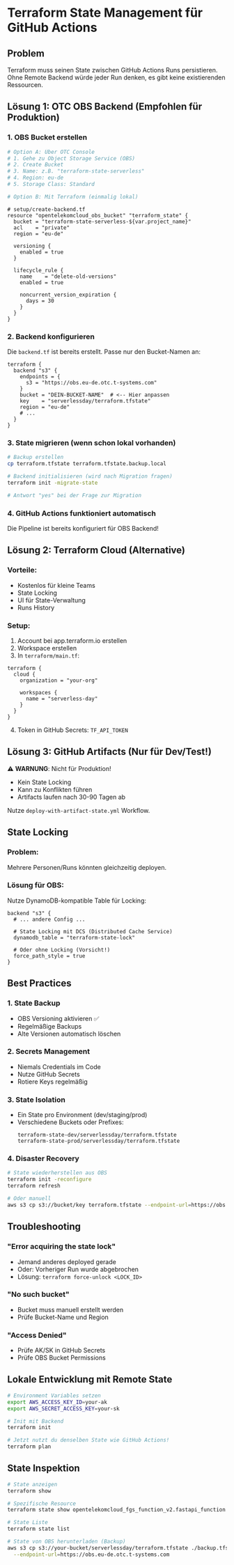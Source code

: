 # Terraform State Management für GitHub Actions

## Problem
Terraform muss seinen State zwischen GitHub Actions Runs persistieren. Ohne Remote Backend würde jeder Run denken, es gibt keine existierenden Ressourcen.

## Lösung 1: OTC OBS Backend (Empfohlen für Produktion)

### 1. OBS Bucket erstellen

```bash
# Option A: Über OTC Console
# 1. Gehe zu Object Storage Service (OBS)
# 2. Create Bucket
# 3. Name: z.B. "terraform-state-serverless"
# 4. Region: eu-de
# 5. Storage Class: Standard

# Option B: Mit Terraform (einmalig lokal)
```

```hcl
# setup/create-backend.tf
resource "opentelekomcloud_obs_bucket" "terraform_state" {
  bucket = "terraform-state-serverless-${var.project_name}"
  acl    = "private"
  region = "eu-de"
  
  versioning {
    enabled = true
  }
  
  lifecycle_rule {
    name    = "delete-old-versions"
    enabled = true
    
    noncurrent_version_expiration {
      days = 30
    }
  }
}
```

### 2. Backend konfigurieren

Die `backend.tf` ist bereits erstellt. Passe nur den Bucket-Namen an:

```hcl
terraform {
  backend "s3" {
    endpoints = {
      s3 = "https://obs.eu-de.otc.t-systems.com"
    }
    bucket = "DEIN-BUCKET-NAME"  # <-- Hier anpassen
    key    = "serverlessday/terraform.tfstate"
    region = "eu-de"
    # ...
  }
}
```

### 3. State migrieren (wenn schon lokal vorhanden)

```bash
# Backup erstellen
cp terraform.tfstate terraform.tfstate.backup.local

# Backend initialisieren (wird nach Migration fragen)
terraform init -migrate-state

# Antwort "yes" bei der Frage zur Migration
```

### 4. GitHub Actions funktioniert automatisch

Die Pipeline ist bereits konfiguriert für OBS Backend!

## Lösung 2: Terraform Cloud (Alternative)

### Vorteile:
- Kostenlos für kleine Teams
- State Locking
- UI für State-Verwaltung
- Runs History

### Setup:
1. Account bei app.terraform.io erstellen
2. Workspace erstellen
3. In `terraform/main.tf`:

```hcl
terraform {
  cloud {
    organization = "your-org"
    
    workspaces {
      name = "serverless-day"
    }
  }
}
```

4. Token in GitHub Secrets: `TF_API_TOKEN`

## Lösung 3: GitHub Artifacts (Nur für Dev/Test!)

⚠️ **WARNUNG**: Nicht für Produktion!
- Kein State Locking
- Kann zu Konflikten führen
- Artifacts laufen nach 30-90 Tagen ab

Nutze `deploy-with-artifact-state.yml` Workflow.

## State Locking

### Problem:
Mehrere Personen/Runs könnten gleichzeitig deployen.

### Lösung für OBS:
Nutze DynamoDB-kompatible Table für Locking:

```hcl
backend "s3" {
  # ... andere Config ...
  
  # State Locking mit DCS (Distributed Cache Service)
  dynamodb_table = "terraform-state-lock"
  
  # Oder ohne Locking (Vorsicht!)
  force_path_style = true
}
```

## Best Practices

### 1. State Backup
- OBS Versioning aktivieren ✅
- Regelmäßige Backups
- Alte Versionen automatisch löschen

### 2. Secrets Management
- Niemals Credentials im Code
- Nutze GitHub Secrets
- Rotiere Keys regelmäßig

### 3. State Isolation
- Ein State pro Environment (dev/staging/prod)
- Verschiedene Buckets oder Prefixes:
  ```
  terraform-state-dev/serverlessday/terraform.tfstate
  terraform-state-prod/serverlessday/terraform.tfstate
  ```

### 4. Disaster Recovery
```bash
# State wiederherstellen aus OBS
terraform init -reconfigure
terraform refresh

# Oder manuell
aws s3 cp s3://bucket/key terraform.tfstate --endpoint-url=https://obs.eu-de.otc.t-systems.com
```

## Troubleshooting

### "Error acquiring the state lock"
- Jemand anderes deployed gerade
- Oder: Vorheriger Run wurde abgebrochen
- Lösung: `terraform force-unlock <LOCK_ID>`

### "No such bucket"
- Bucket muss manuell erstellt werden
- Prüfe Bucket-Name und Region

### "Access Denied"
- Prüfe AK/SK in GitHub Secrets
- Prüfe OBS Bucket Permissions

## Lokale Entwicklung mit Remote State

```bash
# Environment Variables setzen
export AWS_ACCESS_KEY_ID=your-ak
export AWS_SECRET_ACCESS_KEY=your-sk

# Init mit Backend
terraform init

# Jetzt nutzt du denselben State wie GitHub Actions!
terraform plan
```

## State Inspektion

```bash
# State anzeigen
terraform show

# Spezifische Resource
terraform state show opentelekomcloud_fgs_function_v2.fastapi_function

# State Liste
terraform state list

# State von OBS herunterladen (Backup)
aws s3 cp s3://your-bucket/serverlessday/terraform.tfstate ./backup.tfstate \
  --endpoint-url=https://obs.eu-de.otc.t-systems.com
```